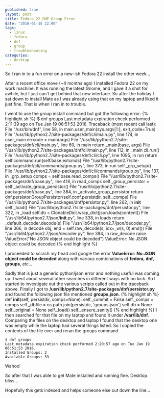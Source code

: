 ```yaml
---
published: true
layout: post
title: Fedora 22 DNF Group Error
date: "2016-01-18 22:00"
tags: 
  - linux
  - fedora
  - dnf
  - group
  - troubleshooting
categories: 
  - desktop
---
```




So I ran in to a fun error on a new-ish Fedora 22 install the other week...

After a recent office move (~4 months ago) I installed Fedora 22 on my work machine. It was running the latest Gnome, and I gave it a shot for awhile, but I just can't get behind that new interface. So after the holiday I sat down to install Mate as I was already using that on my laptop and liked it just fine. That is when I ran in to trouble.

I went to use the group install command but got the following error:
{% highlight sh %}
$ dnf groups
Last metadata expiration check performed 2:11:39 ago on Tue Jan 19 06:51:53 2016.
Traceback (most recent call last):
  File "/usr/bin/dnf", line 58, in <module>
    main.user_main(sys.argv[1:], exit_code=True)
  File "/usr/lib/python2.7/site-packages/dnf/cli/main.py", line 174, in user_main
    errcode = main(args)
  File "/usr/lib/python2.7/site-packages/dnf/cli/main.py", line 60, in main
    return _main(base, args)
  File "/usr/lib/python2.7/site-packages/dnf/cli/main.py", line 112, in _main
    cli.run()
  File "/usr/lib/python2.7/site-packages/dnf/cli/cli.py", line 1095, in run
    return self.command.run(self.base.extcmds)
  File "/usr/lib/python2.7/site-packages/dnf/cli/commands/group.py", line 373, in run
    self._grp_setup()
  File "/usr/lib/python2.7/site-packages/dnf/cli/commands/group.py", line 137, in _grp_setup
    comps = self.base.read_comps()
  File "/usr/lib/python2.7/site-packages/dnf/base.py", line 418, in read_comps
    self._group_persistor = self._activate_group_persistor()
  File "/usr/lib/python2.7/site-packages/dnf/base.py", line 384, in _activate_group_persistor
    return dnf.persistor.GroupPersistor(self.conf.persistdir, self._comps)
  File "/usr/lib/python2.7/site-packages/dnf/persistor.py", line 262, in __init__
    self._load()
  File "/usr/lib/python2.7/site-packages/dnf/persistor.py", line 322, in _load
    self.db = ClonableDict.wrap_dict(json.loads(content))
  File "/usr/lib64/python2.7/json/__init__.py", line 338, in loads
    return _default_decoder.decode(s)
  File "/usr/lib64/python2.7/json/decoder.py", line 366, in decode
    obj, end = self.raw_decode(s, idx=_w(s, 0).end())
  File "/usr/lib64/python2.7/json/decoder.py", line 384, in raw_decode
    raise ValueError("No JSON object could be decoded")
ValueError: No JSON object could be decoded
{% end highlight %}

I proceeded to scrach my head and google the error **ValueError: No JSON object could be decoded** along with various combinations of **fedora**, **dnf**, **groups**, etc...

Sadly that is just a generic python/json error and nothing useful was coming up. I went about several other searches in different ways with no luck. So I started to investigate out the various scripts called out in the traceback above. Finally I got to **/usr/lib/python2.7/site-packages/dnf/persistor.py** and found the following json file mentioned **groups.json**. 
{% highlight sh %}
    def __init__(self, persistdir, comps=None):
        self._commit = False
        self._comps = comps
        self._dbfile = os.path.join(persistdir, 'groups.json')
        self.db = None
        self._original = None
        self._load()
        self._ensure_sanity()
{% end highlight %}
I then searched for that file on my laptop and found it under **/var/lib/dnf**. Comparing the files on the desktop and laptop I found that the desktop one was empty while the laptop had several things listed. So I copied the contents of the file over and reran the groups command
```
$ dnf groups
Last metadata expiration check performed 2:20:57 ago on Tue Jan 19 06:51:53 2016.
Installed Groups: 2
Available Groups: 33
```
Wahoo!

So after that I was able to get Mate installed and running fine. Desktop bliss...

Hopefully this gets indexed and helps someone else out down the line...
